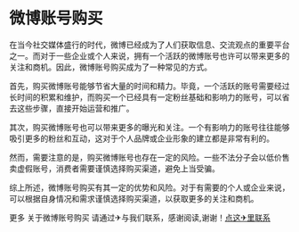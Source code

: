 # 微博账号购买

在当今社交媒体盛行的时代，微博已经成为了人们获取信息、交流观点的重要平台之一。而对于一些企业或个人来说，拥有一个活跃的微博账号也许可以带来更多的关注和商机。因此，微博账号购买成为了一种常见的方式。

首先，购买微博账号能够节省大量的时间和精力。毕竟，一个活跃的账号需要经过长时间的积累和维护，而购买一个已经具有一定粉丝基础和影响力的账号，可以省去这些步骤，直接开始运营和推广。

其次，购买微博账号也可以带来更多的曝光和关注。一个有影响力的账号往往能够吸引更多的粉丝和互动，这对于个人品牌或企业形象的建立都是非常有利的。

然而，需要注意的是，购买微博账号也存在一定的风险。一些不法分子会以低价售卖虚假账号，消费者需要谨慎选择购买渠道，避免上当受骗。

综上所述，微博账号购买有其一定的优势和风险。对于有需要的个人或企业来说，可以根据自身情况和需求谨慎选择购买渠道，以获取更多的关注和商机。

更多 关于微博账号购买 请通过✈与我们联系，感谢阅读,谢谢！[点这✈里联系](https://b.k02.cc)